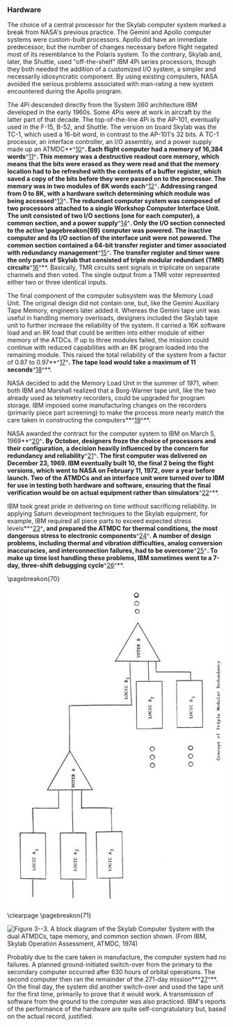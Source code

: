 ### Hardware

The choice of a central processor for the Skylab computer
system marked a break from NASA's previous practice. The Gemini and
Apollo computer systems were custom-built processors. Apollo did have an
immediate predecessor, but the number of changes necessary before flight
negated most of its resemblance to the Polaris system. To the contrary,
Skylab and, later, the Shuttle, used "off-the-shelf" IBM 4Pi series
processors, though they both needed the addition of a customized I/O
system, a simpler and necessarily idiosyncratic component. By using
existing computers, NASA avoided the serious problems associated with
man-rating a new system encountered during the Apollo program.

The 4Pi descended directly from the System 360 architecture IBM
developed in the early 1960s. Some 4Pis were at work in aircraft by the
latter part of that decade. The top-of-the-line 4Pi is the AP-101,
eventually used in the F-15, B-52, and Shuttle. The version on board
Skylab was the TC-1, which used a 16-bit word, in contrast to the
AP-101's 32 bits. A TC-1 processor, an interface controller, an I/O
assembly, and a power supply made up an ATMDC**^[10](Source3.html)^**.
Each flight computer had a memory of 16,384
words**^[11](Source3.html)^**. This memory was a destructive readout
core memory, which means that the bits were erased as they were read and
that the memory location had to be refreshed with the contents of a
buffer register, which saved a copy of the bits before they were passed
on to the processor. The memory was in two modules of 8K words
each**^[12](Source3.html)^**. Addressing ranged from 0 to 8K, with a
hardware switch determining which module was being
accessed**^[13](Source3.html)^**. The redundant computer system was
composed of two processors attached to a single Workshop Computer
Interface Unit. The unit consisted of two I/O sections (one for each
computer), a common section, and a power supply**^[14](Source3.html)^**.
Only the I/O section connected to the active \pagebreakon{69} computer was
powered. The inactive computer and its I/O section of the interface unit
were not powered. The common section contained a 64-bit transfer
register and timer associated with redundancy
management**^[15](Source3.html)^**. The transfer register and timer were
the only parts of Skylab that consisted of triple modular redundant
(TMR) circuits**^[16](Source3.html)^**. Basically, TMR circuits sent
signals in triplicate on separate channels and then voted. The single
output from a TMR voter represented either two or three identical
inputs.

The final component of the computer subsystem was the Memory Load Unit.
The original design did not contain one, but, like the Gemini Auxiliary
Tape Memory, engineers later added it. Whereas the Gemini tape unit was
useful in handling memory overloads, designers included the Skylab tape
unit to further increase the reliability of the system. It carried a 16K
software load and an 8K load that could be written into either module of
either memory of the ATDCs. If up to three modules failed, the mission
could continue with reduced capabilities with an 8K program loaded into
the remaining module. This raised the total reliability of the system
from a factor of 0.87 to 0.97**^[17](Source3.html)^**. The tape load
would take a maximum of 11 seconds**^[18](Source3.html)^**.

NASA decided to add the Memory Load Unit in the summer of 1971, when
both IBM and Marshall realized that a Borg-Warner tape unit, like the
two already used as telemetry recorders, could be upgraded for program
storage. IBM imposed some manufacturing changes on the recorders
(primarily piece part screening) to make the process more nearly match
the care taken in constructing the computers**^[19](Source3.html)^**.

NASA awarded the contract for the computer system to IBM on March 5,
1969**^[20](Source3.html)^**. By October, designers froze the choice of
processors and their configuration, a decision heavily influenced by the
concern for redundancy and reliability**^[21](Source3.html)^**. The
first computer was delivered on December 23, 1969. IBM eventually built
10, the final 2 being the flight versions, which went to NASA on
February 11, 1972, over a year before launch. Two of the ATMDCs and an
interface unit were turned over to IBM for use in testing both hardware
and software, ensuring that the final verification would be on actual
equipment rather than simulators**^[22](Source3.html)^**.

IBM took great pride in delivering on time without sacrificing
reliability. In applying Saturn development techniques to the Skylab
equipment, for example, IBM required all piece parts to exceed expected
stress levels**^[23](Source3.html)^**, and prepared the ATMDC for
thermal conditions, the most dangerous stress to electronic
components**^[24](Source3.html)^**. A number of design problems,
including thermal and vibration difficulties, analog conversion
inaccuracies, and interconnection failures, had to be
overcome**^[25](Source3.html)^**. To make up time lost handling these
problems, IBM sometimes went to a 7-day, three-shift debugging
cycle**^[26](Source3.html)^**.

\pagebreakon{70}

![**Figure 3--2**. The concept of Triple Modular Redundancy.](images/p70.jpg)

\clearpage
\pagebreakon{71}

![**Figure 3--3**. A block diagram of the Skylab Computer System with the
dual ATMDCs, tape memory, and common section shown. (From IBM, *Skylab
Operation Assessment, ATMDC*, 1974)](images/p71.jpg)

Probably due to the care taken in manufacture, the computer system had
no failures. A planned ground-initiated switch-over from the primary to
the secondary computer occurred after 630 hours of orbital operations.
The second computer then ran the remainder of the 271-day
mission**^[27](Source3.html)^**. On the final day, the system did
another switch-over and used the tape unit for the first time, primarily
to prove that it would work. A transmission of software from the ground
to the computer was also practiced. IBM's reports of the performance of
the hardware are quite self-congratulatory but, based on the actual
record, justified.
